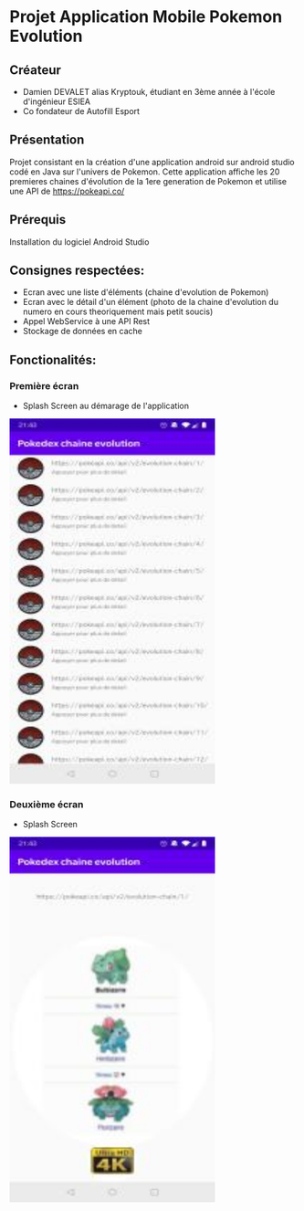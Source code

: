 # Projet Application Mobile Pokemon Evolution

## Créateur
* Damien DEVALET alias Kryptouk, étudiant en 3ème année à l'école d'ingénieur ESIEA
* Co fondateur de Autofill Esport

## Présentation
Projet consistant en la création d'une application android sur android studio codé en Java sur l'univers de Pokemon.
Cette application affiche les 20 premieres chaines d'évolution de la 1ere generation de Pokemon et utilise une API de https://pokeapi.co/

## Prérequis
Installation du logiciel Android Studio

## Consignes respectées:
* Ecran avec une liste d'éléments (chaine d'evolution de Pokemon)
* Ecran avec le détail d'un élément (photo de la chaine d'evolution du numero en cours theoriquement mais petit soucis)
* Appel WebService à une API Rest
* Stockage de données en cache

## Fonctionalités:

### Première écran
* Splash Screen au démarage de l'application
<img src="https://github.com/DamienDvlt/TD3/blob/master/Projet%20mobile/Screenshot_20200525-214332.jpg" width="360" height="640" />

### Deuxième écran
* Splash Screen
<img src="https://github.com/DamienDvlt/TD3/blob/master/Projet%20mobile/Screenshot_20200525-214339.jpg" width="360" height="640" />
